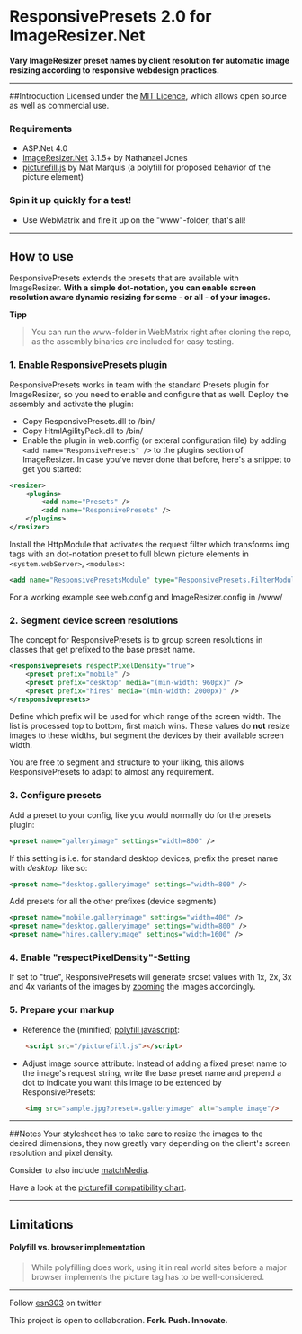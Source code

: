 # ResponsivePresets 2.0 for ImageResizer.Net
**Vary ImageResizer preset names by client resolution for automatic image resizing according to responsive webdesign practices.**

---

##Introduction
Licensed under the [MIT Licence](http://www.opensource.org/licenses/mit-license.php), which allows open source as well as commercial use.

### Requirements
* ASP.Net 4.0
* [ImageResizer.Net](www.imageresizing.net) 3.1.5+ by Nathanael Jones
* [picturefill.js](https://github.com/Wilto/picturefill-proposal) by Mat Marquis (a polyfill for proposed behavior of the picture element)

### Spin it up quickly for a test!
* Use WebMatrix and fire it up on the "www"-folder, that's all!

----

## How to use

ResponsivePresets extends the presets that are available with ImageResizer. **With a simple dot-notation, you can enable screen resolution aware dynamic resizing for some - or all - of your images.**

**Tipp**
>You can run the www-folder in WebMatrix right after cloning the repo, as the assembly binaries are included for easy testing.

### 1. Enable ResponsivePresets plugin

ResponsivePresets works in team with the standard Presets plugin for ImageResizer, so you need to enable and configure that as well. Deploy the assembly and activate the plugin:
* Copy ResponsivePresets.dll to /bin/
* Copy HtmlAgilityPack.dll to /bin/
* Enable the plugin in web.config (or exteral configuration file) by adding `<add name="ResponsivePresets" />` to the plugins section of ImageResizer. In case you've never done that before, here's a snippet to get you started:

```xml
<resizer>  
	<plugins>  
		<add name="Presets" />  
		<add name="ResponsivePresets" />  
	</plugins>  
</resizer>  
```
Install the HttpModule that activates the request filter which transforms img tags with an dot-notation preset to full blown picture elements in `<system.webServer>`, `<modules>`:

```xml
<add name="ResponsivePresetsModule" type="ResponsivePresets.FilterModule.ActivateFilterModule, ResponsivePresets"/>
```

For a working example see web.config and ImageResizer.config in /www/

### 2. Segment device screen resolutions
The concept for ResponsivePresets is to group screen resolutions in classes that get prefixed to the base preset name.

```xml
<responsivepresets respectPixelDensity="true">
	<preset prefix="mobile" />
	<preset prefix="desktop" media="(min-width: 960px)" />
	<preset prefix="hires" media="(min-width: 2000px)" />
</responsivepresets>
```
 
Define which prefix will be used for which range of the screen width. The list is processed top to bottom, first match wins. These values do **not** resize images to these widths, but segment the devices by their available screen width.
 
You are free to segment and structure to your liking, this allows ResponsivePresets to adapt to almost any requirement.

### 3. Configure presets
Add a preset to your config, like you would normally do for the presets plugin:
    
```xml
<preset name="galleryimage" settings="width=800" />
```

If this setting is i.e. for standard desktop devices, prefix the preset name with *desktop.* like so:
    
```xml
<preset name="desktop.galleryimage" settings="width=800" />
```

Add presets for all the other prefixes (device segments)
    
```xml
<preset name="mobile.galleryimage" settings="width=400" />
<preset name="desktop.galleryimage" settings="width=800" />
<preset name="hires.galleryimage" settings="width=1600" />
```
### 4. Enable "respectPixelDensity"-Setting
If set to "true", ResponsivePresets will generate srcset values with 1x, 2x, 3x and 4x variants of the images by [zooming](http://imageresizing.net/docs/reference) the images accordingly.


### 5. Prepare your markup
* Reference the (minified) [polyfill javascript](https://github.com/Wilto/picturefill-proposal):

```html
	<script src="/picturefill.js"></script>
```

* Adjust image source attribute: Instead of adding a fixed preset name to the image's request string, write the base preset name and prepend a dot to indicate you want this image to be extended by ResponsivePresets:

```html
	<img src="sample.jpg?preset=.galleryimage" alt="sample image"/>
```

----

##Notes
Your stylesheet has to take care to resize the images to the desired dimensions, they now greatly vary depending on the client's screen resolution and pixel density.

Consider to also include [matchMedia](https://github.com/paulirish/matchMedia.js/).

Have a look at the [picturefill compatibility chart](https://github.com/Wilto/picturefill-proposal#support).



----

## Limitations

#### Polyfill vs. browser implementation
>While polyfilling does work, using it in real world sites before a major browser implements the picture tag has to be well-considered.

----

Follow [esn303](https://twitter.com/#!/esn303) on twitter

This project is open to collaboration. **Fork. Push. Innovate.**


